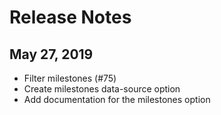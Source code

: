 # Release Notes


## May 27, 2019

- Filter milestones (#75)
- Create milestones data-source option
- Add documentation for the milestones option